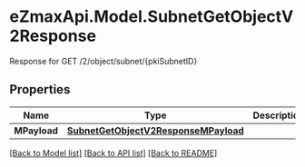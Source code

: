 # eZmaxApi.Model.SubnetGetObjectV2Response
Response for GET /2/object/subnet/{pkiSubnetID}

## Properties

Name | Type | Description | Notes
------------ | ------------- | ------------- | -------------
**MPayload** | [**SubnetGetObjectV2ResponseMPayload**](SubnetGetObjectV2ResponseMPayload.md) |  | 

[[Back to Model list]](../README.md#documentation-for-models) [[Back to API list]](../README.md#documentation-for-api-endpoints) [[Back to README]](../README.md)

